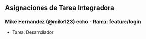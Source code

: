 ## Asignaciones de Tarea Integradora 
 
### Mike Hernandez (@mike123)  echo - Rama: feature/login 
- Tarea: Desarrollador 

